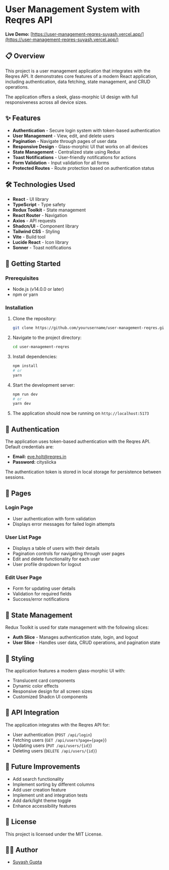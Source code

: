 # User Management System with Reqres API

**Live Demo:** [https://user-management-reqres-suyash.vercel.app/](https://user-management-reqres-suyash.vercel.app/)

## 📋 Overview

This project is a user management application that integrates with the Reqres API. It demonstrates core features of a modern React application, including authentication, data fetching, state management, and CRUD operations.

The application offers a sleek, glass-morphic UI design with full responsiveness across all device sizes.

## ✨ Features

- **Authentication** - Secure login system with token-based authentication
- **User Management** - View, edit, and delete users
- **Pagination** - Navigate through pages of user data
- **Responsive Design** - Glass-morphic UI that works on all devices
- **State Management** - Centralized state using Redux
- **Toast Notifications** - User-friendly notifications for actions
- **Form Validation** - Input validation for all forms
- **Protected Routes** - Route protection based on authentication status

## 🛠️ Technologies Used

- **React** - UI library
- **TypeScript** - Type safety
- **Redux Toolkit** - State management
- **React Router** - Navigation
- **Axios** - API requests
- **Shadcn/UI** - Component library
- **Tailwind CSS** - Styling
- **Vite** - Build tool
- **Lucide React** - Icon library
- **Sonner** - Toast notifications

## 🚀 Getting Started

### Prerequisites

- Node.js (v14.0.0 or later)
- npm or yarn

### Installation

1. Clone the repository:

   ```bash
   git clone https://github.com/yourusername/user-management-reqres.git
   ```

2. Navigate to the project directory:

   ```bash
   cd user-management-reqres
   ```

3. Install dependencies:

   ```bash
   npm install
   # or
   yarn
   ```

4. Start the development server:

   ```bash
   npm run dev
   # or
   yarn dev
   ```

5. The application should now be running on `http://localhost:5173`

## 🔐 Authentication

The application uses token-based authentication with the Reqres API. Default credentials are:

- **Email:** eve.holt@reqres.in
- **Password:** cityslicka

The authentication token is stored in local storage for persistence between sessions.

## 📱 Pages

### Login Page

- User authentication with form validation
- Displays error messages for failed login attempts

### User List Page

- Displays a table of users with their details
- Pagination controls for navigating through user pages
- Edit and delete functionality for each user
- User profile dropdown for logout

### Edit User Page

- Form for updating user details
- Validation for required fields
- Success/error notifications

## 🔄 State Management

Redux Toolkit is used for state management with the following slices:

- **Auth Slice** - Manages authentication state, login, and logout
- **User Slice** - Handles user data, CRUD operations, and pagination state

## 🎨 Styling

The application features a modern glass-morphic UI with:

- Translucent card components
- Dynamic color effects
- Responsive design for all screen sizes
- Customized Shadcn UI components

## 📝 API Integration

The application integrates with the Reqres API for:

- User authentication (`POST /api/login`)
- Fetching users (`GET /api/users?page={page}`)
- Updating users (`PUT /api/users/{id}`)
- Deleting users (`DELETE /api/users/{id}`)

## 🧪 Future Improvements

- Add search functionality
- Implement sorting by different columns
- Add user creation feature
- Implement unit and integration tests
- Add dark/light theme toggle
- Enhance accessibility features

## 📄 License

This project is licensed under the MIT License.

## 👨‍💻 Author

- [Suyash Gupta](https://github.com/suyashgupta2411)
